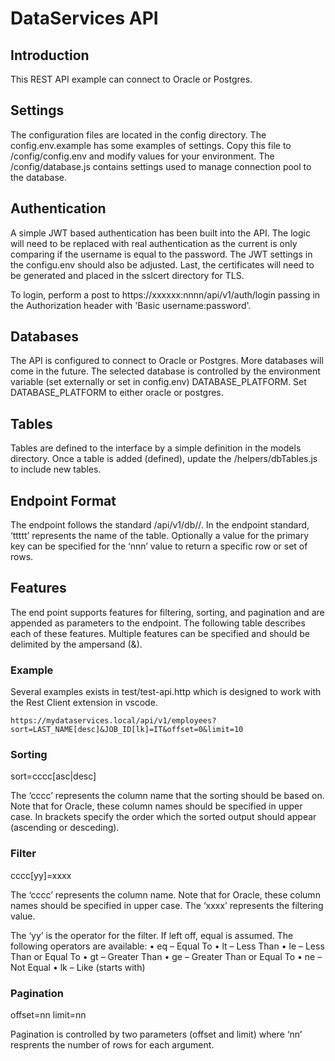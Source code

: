 # DataServices API

## Introduction
This REST API example can connect to Oracle or Postgres.

## Settings
The configuration files are located in the config directory.  The config.env.example has some examples of settings.  Copy this file to /config/config.env and modify values for your environment.  The /config/database.js contains settings used to manage connection pool to the database.

## Authentication
A simple JWT based authentication has been built into the API.  The logic will need to be replaced with real authentication as the current is only comparing if the username is equal to the password.  The JWT settings in the configu.env should also be adjusted.  Last, the certificates will need to be generated and placed in the sslcert directory for TLS.

To login, perform a post to https://xxxxxx:nnnn/api/v1/auth/login passing in the Authorization header with 'Basic username:password'.

## Databases
The API is configured to connect to Oracle or Postgres.  More databases will come in the future.  The selected database is controlled by the environment variable (set externally or set in config.env) DATABASE_PLATFORM.  Set DATABASE_PLATFORM to either oracle or postgres.

## Tables
Tables are defined to the interface by a simple definition in the models directory.  Once a table is added (defined), update the /helpers/dbTables.js to include new tables.


## Endpoint Format
The endpoint follows the standard /api/v1/db/<ttttt>/<nnn>.  In the endpoint standard, ‘ttttt’ represents the name of the table.  Optionally a value for the primary key can be specified for the ‘nnn’ value to return a specific row or set of rows.

## Features
The end point supports features for filtering, sorting, and pagination and are appended as parameters to the endpoint.  The following table describes each of these features.  Multiple features can be specified and should be delimited by the ampersand (&).

### Example
Several examples exists in test/test-api.http which is designed to work with the Rest Client extension in vscode.

```
https://mydataservices.local/api/v1/employees?sort=LAST_NAME[desc]&JOB_ID[lk]=IT&offset=0&limit=10
```

### Sorting
sort=cccc[asc|desc]

The ‘cccc’ represents the column name that the sorting should be based on.  Note that for Oracle, these column names should be specified in upper case.  In brackets specify the order which the sorted output should appear (ascending or desceding).

### Filter
cccc[yy]=xxxx

The ‘cccc’ represents the column name.  Note that for Oracle, these column names should be specified in upper case.  The ‘xxxx’ represents the filtering value.

The ‘yy’ is the operator for the filter.  If left off, equal is assumed.  The following operators are available:
•	eq – Equal To
•	lt – Less Than
•	le – Less Than or Equal To
•	gt – Greater Than
•	ge – Greater Than or Equal To
•	ne – Not Equal
•	lk – Like (starts with)

### Pagination
offset=nn
limit=nn

Pagination is controlled by two parameters (offset and limit) where ‘nn’ resprents the number of rows for each argument.

